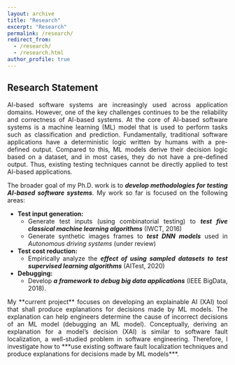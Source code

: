 ```yaml
---
layout: archive
title: "Research"
excerpt: "Research"
permalink: /research/
redirect_from: 
  - /research/
  - /research.html
author_profile: true
---
```


## Research Statement
<div align = "justify">  AI-based software systems are increasingly used across application domains. However, one of the key challenges continues to be the reliability and correctness of AI-based systems. At the core of AI-based software systems is a machine learning (ML) model that is used to perform tasks such as classification and prediction. Fundamentally, traditional software applications have a deterministic logic written by humans with a pre-defined output. Compared to this, ML models derive their decision logic based on a dataset, and in most cases, they do not have a pre-defined output. Thus, existing testing techniques cannot be directly applied to test AI-based applications.

The broader goal of my Ph.D. work is to ***develop methodologies for testing AI-based software systems***.  My work so far is focused on the following areas: 
  * **Test input generation:**
    * Generate test inputs (using combinatorial testing) to ***test five classical machine learning algorithms*** (IWCT, 2016)
    * Generate synthetic images frames to ***test DNN models*** used in *Autonomous driving systems* (under review)
  * **Test cost reduction:**
    * Empirically analyze the ***effect of using sampled datasets to test supervised learning algorithms*** (AITest, 2020)
  * **Debugging:**
    * Develop ***a framework to debug big data applications*** (IEEE BigData, 2018). 
  
<div align = "justify">    My **current project** focuses on developing an explainable AI (XAI) tool that shall produce explanations for decisions made by ML models. The explanation can help engineers determine the cause of incorrect decisions of an ML model (debugging an ML model). Conceptually, deriving an explanation for a model’s decision (XAI) is similar to software fault localization, a well-studied problem in software engineering.  Therefore, I investigate how to ***use existing software fault localization techniques and produce explanations for decisions made by ML models***.
